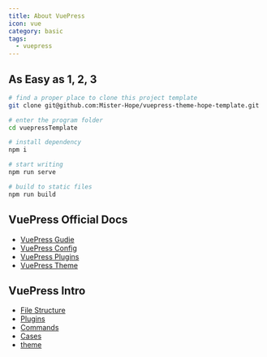 ```yaml
---
title: About VuePress
icon: vue
category: basic
tags:
  - vuepress
---
```


## As Easy as 1, 2, 3

```bash
# find a proper place to clone this project template
git clone git@github.com:Mister-Hope/vuepress-theme-hope-template.git

# enter the program folder
cd vuepressTemplate

# install dependency
npm i

# start writing
npm run serve

# build to static files
npm run build
```

## VuePress Official Docs

- [VuePress Gudie](https://v1.vuepress.vuejs.org/guide/)
- [VuePress Config](https://v1.vuepress.vuejs.org/config/)
- [VuePress Plugins](https://v1.vuepress.vuejs.org/plugin/)
- [VuePress Theme](https://v1.vuepress.vuejs.org/theme/)

## VuePress Intro

- [File Structure](file.md)
- [Plugins](plugin.md)
- [Commands](command.md)
- [Cases](case.md)
- [theme](theme.md)
